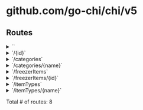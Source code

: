 # github.com/go-chi/chi/v5



## Routes

<details>
<summary>``</summary>

- [Logger]()
- [AuthenticatorSimpleSingleKey.func1]()
- [Recoverer]()
- [SetContentType.func1]()
- ****
	- **/**
		- _POST_
			- [createFreezerItem.func1]()
		- _GET_
			- [getFreezerItem.func1]()

</details>
<details>
<summary>`/{id}`</summary>

- [Logger]()
- [AuthenticatorSimpleSingleKey.func1]()
- [Recoverer]()
- [SetContentType.func1]()
- ****
	- **/{id}**
		- _PUT_
			- [updateFreezerItem.func1]()
		- _DELETE_
			- [deleteFreezerItem.func1]()
		- _GET_
			- [getFreezerItemByID.func1]()

</details>
<details>
<summary>`/categories`</summary>

- [Logger]()
- [AuthenticatorSimpleSingleKey.func1]()
- [Recoverer]()
- [SetContentType.func1]()
- **/categories**
	- **/**
		- _GET_
			- [getCategory.func1]()
		- _POST_
			- [createCategory.func1]()

</details>
<details>
<summary>`/categories/{name}`</summary>

- [Logger]()
- [AuthenticatorSimpleSingleKey.func1]()
- [Recoverer]()
- [SetContentType.func1]()
- **/categories**
	- **/{name}**
		- _DELETE_
			- [deleteCategory.func1]()
		- _GET_
			- [getCategoryByName.func1]()
		- _PUT_
			- [updateCategory.func1]()

</details>
<details>
<summary>`/freezerItems`</summary>

- [Logger]()
- [AuthenticatorSimpleSingleKey.func1]()
- [Recoverer]()
- [SetContentType.func1]()
- **/freezerItems**
	- **/**
		- _GET_
			- [getFreezerItem.func1]()
		- _POST_
			- [createFreezerItem.func1]()

</details>
<details>
<summary>`/freezerItems/{id}`</summary>

- [Logger]()
- [AuthenticatorSimpleSingleKey.func1]()
- [Recoverer]()
- [SetContentType.func1]()
- **/freezerItems**
	- **/{id}**
		- _PUT_
			- [updateFreezerItem.func1]()
		- _DELETE_
			- [deleteFreezerItem.func1]()
		- _GET_
			- [getFreezerItemByID.func1]()

</details>
<details>
<summary>`/itemTypes`</summary>

- [Logger]()
- [AuthenticatorSimpleSingleKey.func1]()
- [Recoverer]()
- [SetContentType.func1]()
- **/itemTypes**
	- **/**
		- _GET_
			- [getItemType.func1]()
		- _POST_
			- [createItemType.func1]()

</details>
<details>
<summary>`/itemTypes/{name}`</summary>

- [Logger]()
- [AuthenticatorSimpleSingleKey.func1]()
- [Recoverer]()
- [SetContentType.func1]()
- **/itemTypes**
	- **/{name}**
		- _GET_
			- [getItemTypeByName.func1]()
		- _PUT_
			- [updateItemType.func1]()
		- _DELETE_
			- [deleteItemType.func1]()

</details>

Total # of routes: 8

